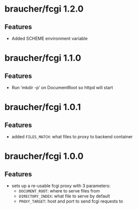 # braucher/fcgi 1.2.0

## Features
* Added SCHEME environment variable

# braucher/fcgi 1.1.0

## Features
* Run ‘mkdir -p’ on DocumentRoot so httpd will start

# braucher/fcgi 1.0.1

## Features
* added ```FILES_MATCH```: what files to proxy to backend container

# braucher/fcgi 1.0.0

## Features
* sets up a re-usable fcgi proxy with 3 parameters:
  * ```DOCUMENT_ROOT```: where to serve files from
  * ```DIRECTORY_INDEX```: what file to serve by default
  * ```PROXY_TARGET```: host and port to send fcgi requests to
